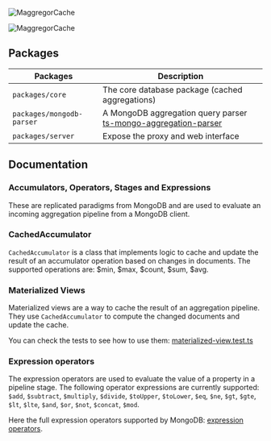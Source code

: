 
![MaggregorCache](https://user-images.githubusercontent.com/32603471/227653980-69847cd5-fcfb-46de-b7f4-a779547cc7ae.png)

![MaggregorCache](https://github.com/estebgonza/maggregordb/actions/workflows/tests.yaml/badge.svg)

## Packages

| Packages           | Description |
|--------------------|-------------|
| `packages/core`    | The core database package (cached aggregations) |
| `packages/mongodb-parser`  | A MongoDB aggregation query parser [ts-mongo-aggregation-parser](https://github.com/estebgonza/ts-mongo-aggregation-parser) |
| `packages/server` | Expose the proxy and web interface |

## Documentation

### Accumulators, Operators, Stages and Expressions

These are replicated paradigms from MongoDB and are used to evaluate an incoming aggregation pipeline from a MongoDB client.

### CachedAccumulator

`CachedAccumulator` is a class that implements logic to cache and update the result of an accumulator operation based on changes in documents.
The supported operations are: $min, $max, $count, $sum, $avg.

### Materialized Views

Materialized views are a way to cache the result of an aggregation pipeline. 
They use `CachedAccumulator` to compute the changed documents and update the cache.

You can check the tests to see how to use them: [materialized-view.test.ts](packages/core/src/tests/materialized-view.test.ts)

### Expression operators

The expression operators are used to evaluate the value of a property in a pipeline stage.
The following operator expressions are currently supported: `$add`, `$subtract`, `$multiply`, `$divide`, `$toUpper`, `$toLower`, `$eq`, `$ne`, `$gt`, `$gte`, `$lt`, `$lte`, `$and`, `$or`, `$not`, `$concat`, `$mod`.

Here the full expression operators supported by MongoDB: [expression operators](https://www.mongodb.com/docs/manual/reference/operator/aggregation/#aggregation-pipeline-operators).
